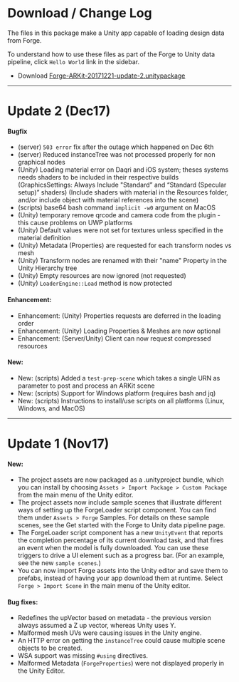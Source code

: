 # Download / Change Log

The files in this package make a Unity app capable of loading design data from Forge.

To understand how to use these files as part of the Forge to Unity data pipeline, click `Hello World` link in the sidebar.

* Download [Forge-ARKit-20171221-update-2.unitypackage](/unity/Forge-ARKit-20171221-update-2.unitypackage)

---
# Update 2 (Dec17)

#### Bugfix
- (server) `503 error` fix after the outage which happened on Dec 6th
- (server) Reduced instanceTree was not processed properly for non graphical nodes
- (Unity) Loading material error on Daqri and iOS system; theses systems needs shaders to be included in their respective builds
(GraphicsSettings: Always Include "Standard” and “Standard (Specular setup)” shaders)
(Include shaders with material in the Resources folder, and/or include object with material references into the scene)
- (scripts) base64 bash command `implicit -w0` argument on MacOS
- (Unity) temporary remove qrcode and camera code from the plugin - this cause problems on UWP platforms
- (Unity) Default values were not set for textures unless specified in the material definition
- (Unity) Metadata (Properties) are requested for each transform nodes vs mesh
- (Unity) Transform nodes are renamed with their "name" Property in the Unity Hierarchy tree
- (Unity) Empty resources are now ignored (not requested)
- (Unity) `LoaderEngine::Load` method is now protected

#### Enhancement:
- Enhancement: (Unity) Properties requests are deferred in the loading order
- Enhancement: (Unity) Loading Properties & Meshes are now optional
- Enhancement: (Server/Unity) Client can now request compressed resources

#### New:
- New: (scripts) Added a `test-prep-scene` which takes a single URN as parameter to post and process an ARKit scene
- New: (scripts) Support for Windows platform (requires bash and jq)
- New: (scripts) Instructions to install/use scripts on all platforms (Linux, Windows, and MacOS)

---
# Update 1 (Nov17)

#### New:
- The project assets are now packaged as a .unityproject bundle, which you can install by choosing `Assets > Import Package > Custom Package` from the main menu of the Unity editor.
- The project assets now include sample scenes that illustrate different ways of setting up the ForgeLoader script component. You can find them under `Assets > Forge` Samples.
For details on these sample scenes, see the Get started with the Forge to Unity data pipeline page.
- The ForgeLoader script component has a new `UnityEvent` that reports the completion percentage of its current download task, and that fires an event when the model is fully downloaded. You can use these triggers to drive a UI element such as a progress bar. (For an example, see the new `sample scenes`.)
- You can now import Forge assets into the Unity editor and save them to prefabs, instead of having your app download them at runtime. Select `Forge > Import Scene` in the main menu of the Unity editor.

#### Bug fixes:
- Redefines the upVector based on metadata - the previous version always assumed a Z up vector, whereas Unity uses Y.
- Malformed mesh UVs were causing issues in the Unity engine.
- An HTTP error on getting the `instanceTree` could cause multiple scene objects to be created.
- WSA support was missing `#using` directives.
- Malformed Metadata (`ForgeProperties`) were not displayed properly in the Unity Editor.


